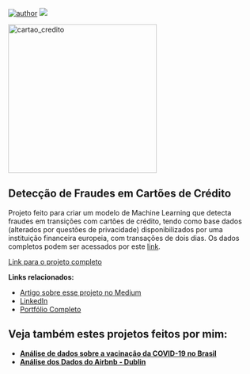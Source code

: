 [![author](https://img.shields.io/badge/author-henriquepeter-red.svg)](https://www.linkedin.com/in/henriquepeter/) [![](https://img.shields.io/badge/python-3.7+-blue.svg)](https://www.python.org/downloads/release/python-365/)

<p>
  <img src="https://images.unsplash.com/photo-1537724326059-2ea20251b9c8?ixlib=rb-1.2.1&ixid=MnwxMjA3fDB8MHxwaG90by1wYWdlfHx8fGVufDB8fHx8&auto=format&fit=crop&w=1476&q=80" alt="cartao_credito" height=300>
</p>

## Detecção de Fraudes em Cartões de Crédito

Projeto feito para criar um modelo de Machine Learning que detecta fraudes em transições com cartões de crédito, tendo como base dados (alterados por questões de privacidade) disponibilizados por uma instituição financeira europeia, com transações de dois dias. Os dados completos podem ser acessados por este [link](https://www.kaggle.com/datasets/mlg-ulb/creditcardfraud).

[Link para o projeto completo](https://github.com/Henrique-Peter/fraud_detection_credit_card/blob/main/Detec%C3%A7%C3%A3o_de_Fraudes_em_Cart%C3%B5es_de_Cr%C3%A9dito.ipynb)

**Links relacionados:**
* [Artigo sobre esse projeto no Medium](https://bit.ly/3E3L7Wf)
* [LinkedIn](https://www.linkedin.com/in/henriquepeter/)
* [Portfólio Completo](https://github.com/Henrique-Peter/portfolio/blob/main/README.md)


## Veja também estes projetos feitos por mim:

* **[Análise de dados sobre a vacinação da COVID-19 no Brasil](https://bit.ly/3tvdDLc)**
* **[Análise dos Dados do Airbnb - Dublin](https://bit.ly/35kYrIV)**
